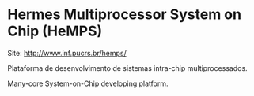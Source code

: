# Hermes Multiprocessor System on Chip (HeMPS)

Site: http://www.inf.pucrs.br/hemps/

Plataforma de desenvolvimento de sistemas intra-chip multiprocessados.

Many-core System-on-Chip developing platform.
